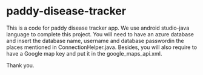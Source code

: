 # paddy-disease-tracker


This is a code for paddy disease tracker app. We use android studio-java language to complete this project. You will need to have an azure database and insert the database name, username and database passwordin the places mentioned in ConnectionHelper.java. Besides, you will also require to have a Google map key and put it in the google_maps_api.xml.

Thank you.

